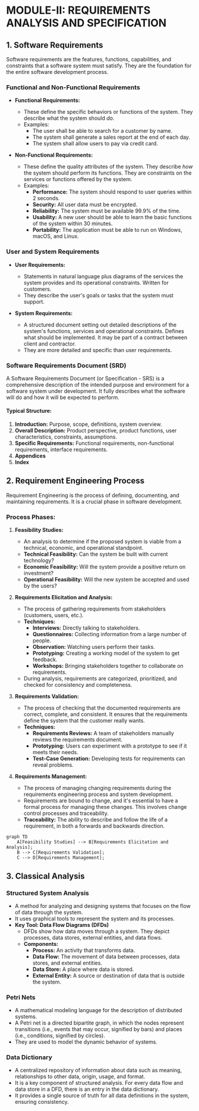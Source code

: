 # MODULE-II: REQUIREMENTS ANALYSIS AND SPECIFICATION

## 1. Software Requirements

Software requirements are the features, functions, capabilities, and constraints that a software system must satisfy. They are the foundation for the entire software development process.

### Functional and Non-Functional Requirements

*   **Functional Requirements:**
    *   These define the specific behaviors or functions of the system. They describe what the system should *do*.
    *   Examples:
        *   The user shall be able to search for a customer by name.
        *   The system shall generate a sales report at the end of each day.
        *   The system shall allow users to pay via credit card.

*   **Non-Functional Requirements:**
    *   These define the quality attributes of the system. They describe *how* the system should perform its functions. They are constraints on the services or functions offered by the system.
    *   Examples:
        *   **Performance:** The system should respond to user queries within 2 seconds.
        *   **Security:** All user data must be encrypted.
        *   **Reliability:** The system must be available 99.9% of the time.
        *   **Usability:** A new user should be able to learn the basic functions of the system within 30 minutes.
        *   **Portability:** The application must be able to run on Windows, macOS, and Linux.

### User and System Requirements

*   **User Requirements:**
    *   Statements in natural language plus diagrams of the services the system provides and its operational constraints. Written for customers.
    *   They describe the user's goals or tasks that the system must support.

*   **System Requirements:**
    *   A structured document setting out detailed descriptions of the system's functions, services and operational constraints. Defines what should be implemented. It may be part of a contract between client and contractor.
    *   They are more detailed and specific than user requirements.

### Software Requirements Document (SRD)

A Software Requirements Document (or Specification - SRS) is a comprehensive description of the intended purpose and environment for a software system under development. It fully describes what the software will do and how it will be expected to perform.

#### Typical Structure:
1.  **Introduction:** Purpose, scope, definitions, system overview.
2.  **Overall Description:** Product perspective, product functions, user characteristics, constraints, assumptions.
3.  **Specific Requirements:** Functional requirements, non-functional requirements, interface requirements.
4.  **Appendices**
5.  **Index**

## 2. Requirement Engineering Process

Requirement Engineering is the process of defining, documenting, and maintaining requirements. It is a crucial phase in software development.

### Process Phases:

1.  **Feasibility Studies:**
    *   An analysis to determine if the proposed system is viable from a technical, economic, and operational standpoint.
    *   **Technical Feasibility:** Can the system be built with current technology?
    *   **Economic Feasibility:** Will the system provide a positive return on investment?
    *   **Operational Feasibility:** Will the new system be accepted and used by the users?

2.  **Requirements Elicitation and Analysis:**
    *   The process of gathering requirements from stakeholders (customers, users, etc.).
    *   **Techniques:**
        *   **Interviews:** Directly talking to stakeholders.
        *   **Questionnaires:** Collecting information from a large number of people.
        *   **Observation:** Watching users perform their tasks.
        *   **Prototyping:** Creating a working model of the system to get feedback.
        *   **Workshops:** Bringing stakeholders together to collaborate on requirements.
    *   During analysis, requirements are categorized, prioritized, and checked for consistency and completeness.

3.  **Requirements Validation:**
    *   The process of checking that the documented requirements are correct, complete, and consistent. It ensures that the requirements define the system that the customer really wants.
    *   **Techniques:**
        *   **Requirements Reviews:** A team of stakeholders manually reviews the requirements document.
        *   **Prototyping:** Users can experiment with a prototype to see if it meets their needs.
        *   **Test-Case Generation:** Developing tests for requirements can reveal problems.

4.  **Requirements Management:**
    *   The process of managing changing requirements during the requirements engineering process and system development.
    *   Requirements are bound to change, and it's essential to have a formal process for managing these changes. This involves change control processes and traceability.
    *   **Traceability:** The ability to describe and follow the life of a requirement, in both a forwards and backwards direction.

```mermaid
graph TD
    A[Feasibility Studies] --> B[Requirements Elicitation and Analysis];
    B --> C[Requirements Validation];
    C --> D[Requirements Management];
```

## 3. Classical Analysis

### Structured System Analysis

*   A method for analyzing and designing systems that focuses on the flow of data through the system.
*   It uses graphical tools to represent the system and its processes.
*   **Key Tool: Data Flow Diagrams (DFDs)**
    *   DFDs show how data moves through a system. They depict processes, data stores, external entities, and data flows.
    *   **Components:**
        *   **Process:** An activity that transforms data.
        *   **Data Flow:** The movement of data between processes, data stores, and external entities.
        *   **Data Store:** A place where data is stored.
        *   **External Entity:** A source or destination of data that is outside the system.

### Petri Nets

*   A mathematical modeling language for the description of distributed systems.
*   A Petri net is a directed bipartite graph, in which the nodes represent transitions (i.e., events that may occur, signified by bars) and places (i.e., conditions, signified by circles).
*   They are used to model the dynamic behavior of systems.

### Data Dictionary

*   A centralized repository of information about data such as meaning, relationships to other data, origin, usage, and format.
*   It is a key component of structured analysis. For every data flow and data store in a DFD, there is an entry in the data dictionary.
*   It provides a single source of truth for all data definitions in the system, ensuring consistency.
